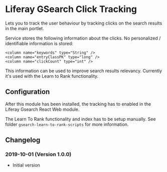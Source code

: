 # Liferay GSearch Click Tracking

Lets you to track the user behaviour by tracking clicks on the search results in the main portlet.

Service stores the following information about the clicks. No personalized / identifiable information is stored:

	<column name="keywords" type="String" />
	<column name="entryClassPK" type="long" />
	<column name="clickCount" type="int" />
	
This information can be used to improve search results relevancy. Currently it's used with the Learn to Rank functionality. 

## Configuration

After this module has been installed, the tracking has to enabled in the Liferay Gsearch React Web module.

The Learn To Rank functionality and index has to be setup manually. See folder `gsearch-learn-to-rank-scripts` for more information.

## Changelog

### 2019-10-01 (Version 1.0.0)

* Initial version
